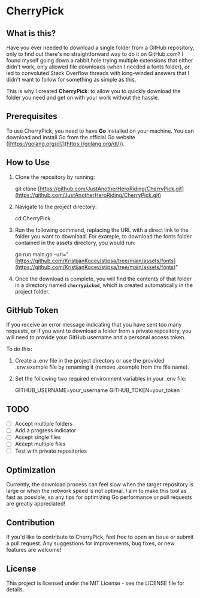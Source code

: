 # CherryPick

## What is this?

Have you ever needed to download a single folder from a GitHub repository, only to find out there's no straightforward way to do it on GitHub.com? I found myself going down a rabbit hole trying multiple extensions that either didn't work, only allowed file downloads (when I needed a fonts folder), or led to convoluted Stack Overflow threads with long-winded answers that I didn't want to follow for something as simple as this.

This is why I created **CherryPick**: to allow you to quickly download the folder you need and get on with your work without the hassle.

## Prerequisites

To use CherryPick, you need to have **Go** installed on your machine. You can download and install Go from the official Go website ([https://golang.org/dl/](https://golang.org/dl/)).

## How to Use

1. Clone the repository by running:
    
    git clone [https://github.com/JustAnotherHeroRiding/CherryPick.git](https://github.com/JustAnotherHeroRiding/CherryPick.git)
    
2. Navigate to the project directory:
    
    cd CherryPick
    
3. Run the following command, replacing the URL with a direct link to the folder you want to download. For example, to download the fonts folder contained in the assets directory, you would run:
    
    go run main.go -url="[https://github.com/KristijanKocev/stipsa/tree/main/assets/fonts](https://github.com/KristijanKocev/stipsa/tree/main/assets/fonts)"
    
4. Once the download is complete, you will find the contents of that folder in a directory named **`cherrypicked`**, which is created automatically in the project folder.
    

## GitHub Token

If you receive an error message indicating that you have sent too many requests, or if you want to download a folder from a private repository, you will need to provide your GitHub username and a personal access token.

To do this:

1. Create a .env file in the project directory or use the provided .env.example file by renaming it (remove .example from the file name).
    
2. Set the following two required environment variables in your .env file:
    
    GITHUB_USERNAME=your_username GITHUB_TOKEN=your_token
    

## TODO

- [ ]  Accept multiple folders
- [ ]  Add a progress indicator
- [ ]  Accept single files
- [ ]  Accept multiple files
- [ ]  Test with private repositories

## Optimization

Currently, the download process can feel slow when the target repository is large or when the network speed is not optimal. I aim to make this tool as fast as possible, so any tips for optimizing Go performance or pull requests are greatly appreciated!

## Contribution

If you'd like to contribute to CherryPick, feel free to open an issue or submit a pull request. Any suggestions for improvements, bug fixes, or new features are welcome!

## License

This project is licensed under the MIT License - see the LICENSE file for details.